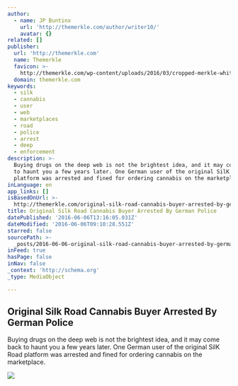 ```yaml
---
author:
  - name: JP Buntinx
    url: 'http://themerkle.com/author/writer10/'
    avatar: {}
related: []
publisher:
  url: 'http://themerkle.com'
  name: Themerkle
  favicon: >-
    http://themerkle.com/wp-content/uploads/2016/03/cropped-merkle-white-1-192x192.png
  domain: themerkle.com
keywords:
  - silk
  - cannabis
  - user
  - web
  - marketplaces
  - road
  - police
  - arrest
  - deep
  - enforcement
description: >-
  Buying drugs on the deep web is not the brightest idea, and it may come back
  to haunt you a few years later. One German user of the original SilK Road
  platform was arrested and fined for ordering cannabis on the marketplace.
inLanguage: en
app_links: []
isBasedOnUrl: >-
  http://themerkle.com/original-silk-road-cannabis-buyer-arrested-by-german-police/
title: Original Silk Road Cannabis Buyer Arrested By German Police
datePublished: '2016-06-06T13:16:05.031Z'
dateModified: '2016-06-06T09:10:28.551Z'
starred: false
sourcePath: >-
  _posts/2016-06-06-original-silk-road-cannabis-buyer-arrested-by-german-police.md
inFeed: true
hasPage: false
inNav: false
_context: 'http://schema.org'
_type: MediaObject

---
```

<article style=""><h1>Original Silk Road Cannabis Buyer Arrested By German Police</h1><p>Buying drugs on the deep web is not the brightest idea, and it may come back to haunt you a few years later. One German user of the original SilK Road platform was arrested and fined for ordering cannabis on the marketplace.</p><img src="http://themerkle.com/wp-content/uploads/2016/06/Silk-Road.jpg" /></article>